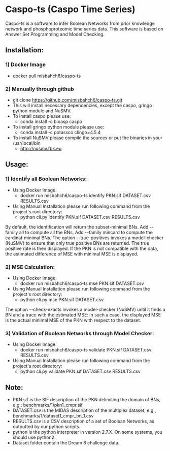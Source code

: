 # Caspo-ts (Caspo Time Series)
Caspo-ts is a software to infer Boolean Networks from prior knowledge network and phosphoproteomic time series data. This software is based on Answer Set Programming and Model Checking. 

## Installation:  
### 1) Docker Image   
   * docker pull misbahch6/caspo-ts   

### 2) Manually through github  
   * git clone https://github.com/misbahch6/caspo-ts.git  
   * This will install necessary dependencies, except the caspo, gringo python module and NuSMV.
   * To install caspo please use:
     * conda install -c bioasp caspo
   * To install gringo python module please use:
     * conda install -c potassco clingo=4.5.4
   * To install NuSMV please compile the sources or put the binaries in your /usr/local/bin
     * http://nusmv.fbk.eu

## Usage:  
### 1) Identify all Boolean Networks:
   * Using Docker Image:
     * docker run misbahch6/caspo-ts identify PKN.sif DATASET.csv RESULTS.csv   
   * Using Manual Installation please run following command from the project's root directory:
     * python cli.py identify PKN.sif DATASET.csv RESULTS.csv    
     
   By default, the identification will return the subset-minimal BNs. Add --family all to compute all the BNs. Add --family      mincard to compute the cardinal-minimal BNs.
   The option --true-positives invokes a model-checker (NuSMV) to ensure that only true positive BNs are returned. The true      positive rate is then displayed. If the PKN is not compatible with the data, the estimated difference of MSE with minimal    MSE is displayed.

### 2) MSE Calculation:
   * Using Docker Image:
     * docker run misbahch6/caspo-ts mse PKN.sif DATASET.csv
   * Using Manual Installation please run following command from the project's root directory:
     * python cli.py mse PKN.sif DATASET.csv   
     
   The option --check-exacts invokes a model-checker (NuSMV) until it finds a BN and a trace with the estimated MSE: in such    a case, the displayed MSE is the actual minimal MSE of the PKN with respect to the dataset.

### 3) Validation of Boolean Networks through Model Checker:
   * Using Docker Image:
     * docker run misbahch6/caspo-ts validate PKN.sif DATASET.csv RESULTS.csv 
   * Using Manual Installation please run following command from the project's root directory:
     * python cli.py validate PKN.sif DATASET.csv RESULTS.csv 
   
## Note:
* PKN.sif is the SIF description of the PKN delimiting the domain of BNs, e.g.: benchmarks/1/pkn1_cmpr.sif  
* DATASET.csv is the MIDAS description of the multiplex dataset, e.g., benchmarks/1/dataset1_cmpr_bn_1.csv  
* RESULTS.csv is a CSV description of a set of Boolean Networks, as outputted by our python scripts.  
* python is the python interpreter in version 2.7.X. On some systems, you should use python2.  
* Dataset folder contain the Dream 8 challenge data. 
